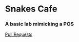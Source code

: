 # Snakes Cafe

### A basic lab mimicking a POS

[Pull Requests](https://github.com/AtkinsonKyle/snakes-cafe/pulls?q=is%3Apr+is%3Aclosed)
